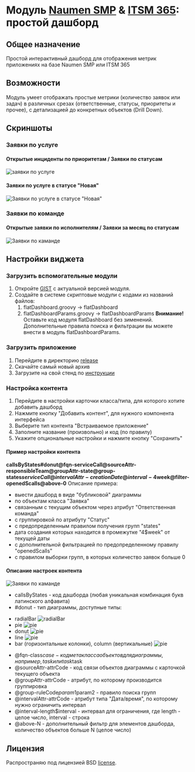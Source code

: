 # Модуль [Naumen SMP]() & [ITSM 365](): простой дашборд
## Общее назначение

Простой интерактивный дашборд для отображения метрик приложениях на базе Naumen SMP или ITSM 365

## Возможности

Модуль умеет отображать простые метрики (количество заявок или задач) в различных срезах (ответственные, статусы, приоритеты и прочее), с детализацией до конкретных объектов (Drill Down).

## Скриншоты

### Заявки по услуге

#### Открытые инциденты по приоритетам / Заявки по статусам

![заявки по услуге](https://github.com/mdemyanov/nsmp_dashboards/raw/master/screenshots/dashboard_service_calls_by_slm_service.png)

#### Заявки по услуге в статусе "Новая"

![Заявки по услуге в статусе "Новая"](https://github.com/mdemyanov/nsmp_dashboards/raw/master/screenshots/dashboard_details_new_scalls_by_slm_service.png)

### Заявки по команде

#### Открытые заявки по исполнителям / Заявки за месяц по статусам

![Заявки по каманде](https://github.com/mdemyanov/nsmp_dashboards/raw/master/screenshots/dashboard_servicecalls_by_team.png)

## Настройки виджета

### Загрузить вспомогательные модули

1. Откройте [GIST](https://gist.github.com/mdemyanov/cc9af0741303846e6231c46f38e504d4) с актуальной версией модуля.
2. Создайте в системе скриптовые модули с кодами из названий файлов:
    1. flatDashboard.groovy -> flatDashboard 
    2. flatDashboardParams.groovy -> flatDashboardParams 
**Внимание!** Оставьте код модуля flatDashboard без зименений. Дополнительные правила поиска и фильтрации вы можете 
внести в модуль flatDashboardParams.

### Загрузить приложение

1. Перейдите в директорию [release](https://github.com/mdemyanov/nsmp_dashboards/tree/master/release)
2. Скачайте самый новый архив
3. Загрузите на свой стенд по [инструкции](http://www.naumen.ru/docs/sd/NSD_manual.htm#setting_advanced/applications.htm#02)


### Настройка контента

1. Перейдите в настройки карточки класса/типа, для которого хотите добавить дашборд
2. Нажмите кнопку "Добавить контент", для нужного компонента интерфейса
3. Выберите тип контента "Встраиваемое приложение"
4. Заполните название (произвольно) и код (по правилу)
5. Укажите опциональные настройки и нажмите кнопку "Сохранить"

#### Пример настройки контента

**callsByStates#donut@fqn-serviceCall@sourceAttr-responsibleTeam@groupAttr-state@group-states$serviceCall@intervalAttr-creationDate@interval-4$week@filter-openedScalls@above-0**
Описание примера:
- выести дашборд в виде "бубликовой" диаграммы
- по объектам  класса "Заявка"
- связанным с текущим объектом через атрибут "Ответственная команда"
- с группировкой по атрибуту "Статус"
- с предопределенным правилом получения групп "states"
- дата создания которых находится в промежутке "4$week" от текущей даты
- с дополнительной фильтрацией по предопределенному правилу "openedScalls"
- с правилом выборки групп, в которых количество заявок больше 0


#### Описание настроек контента

![Заявки по каманде](https://github.com/mdemyanov/nsmp_dashboards/raw/master/screenshots/settings.jpg?sanitize=true)

- callsByStates - код дашборда (любая уникальная комбинация букв латинского алфавита)
- \#donut - тип диаграммы, доступные типы:
 * radialBar ![radialBar](https://github.com/mdemyanov/nsmp_dashboards/raw/master/screenshots/radialBar.svg?sanitize=true)
 * pie ![pie](https://github.com/mdemyanov/nsmp_dashboards/raw/master/screenshots/simple-pie-chart.svg?sanitize=true)
 * donut ![pie](https://github.com/mdemyanov/nsmp_dashboards/raw/master/screenshots/simple-donut-chart.svg?sanitize=true)
 * line ![pie](https://github.com/mdemyanov/nsmp_dashboards/raw/master/screenshots/basic-line-chart.svg?sanitize=true)
 * bar (горизонтальные колонки), column (вертикальные) ![pie](https://github.com/mdemyanov/nsmp_dashboards/raw/master/screenshots/basic-bar-chart.svg?sanitize=true)
- @fqn-class$case - код метакласса объектов для диаграммы, например, task или task$task
- @sourceAttr-attrCode - код связи объектов диаграммы с карточкой текущего объекта
- @groupAttr-attrCode - атрибут, по которому производится группировка
- @group-ruleCode$param1$param2 - правило поиска групп
- @intervalAttr-attrCode - атрибут типа "Дата/время", по которому нужно ограничить интервал
- @interval-length$interval - интервал для ограничения, где length - целое число, interval - строка
- @above-N - дополнительный фильтр для элементов дашборда, количество объектов больше N (целое число)

## Лицензия

Распространяю под лицензией BSD
[license](https://github.com/dart-lang/stagehand/blob/master/LICENSE).
